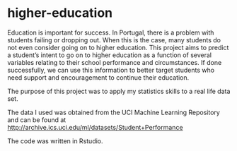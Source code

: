 # higher-education

Education is important for success. In Portugal, there is a problem with students failing or
dropping out. When this is the case, many students do not even consider going on to higher
education. This project aims to predict a student’s intent to go on to higher education as a
function of several variables relating to their school performance and circumstances. If done
successfully, we can use this information to better target students who need support and
encouragement to continue their education. 

The purpose of this project was to apply my statistics skills to a real life data set.

The data I used was obtained from the UCI Machine Learning Repository and can be found at http://archive.ics.uci.edu/ml/datasets/Student+Performance

The code was written in Rstudio.


